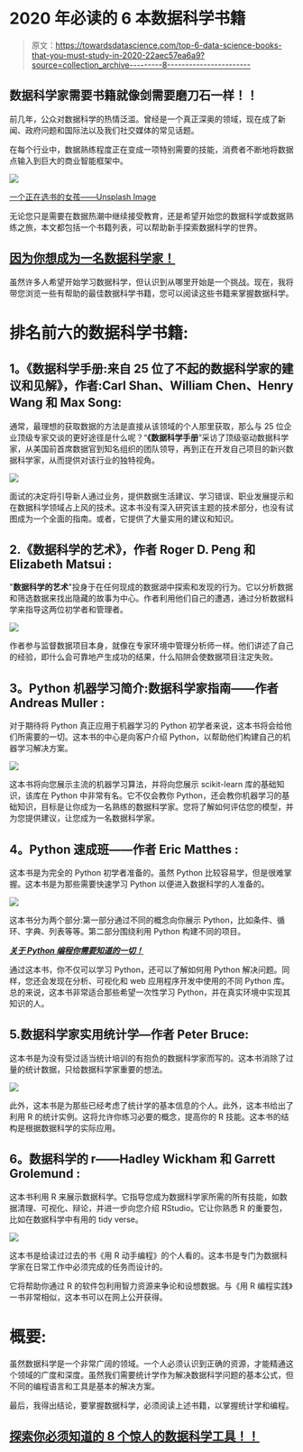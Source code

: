 # 2020 年必读的 6 本数据科学书籍

> 原文：<https://towardsdatascience.com/top-6-data-science-books-that-you-must-study-in-2020-22aec57ea6a9?source=collection_archive---------8----------------------->

## 数据科学家需要书籍就像剑需要磨刀石一样！！

前几年，公众对数据科学的热情泛滥。曾经是一个真正深奥的领域，现在成了新闻、政府问题和国际法以及我们社交媒体的常见话题。

在每个行业中，数据熟练程度正在变成一项特别需要的技能，消费者不断地将数据点输入到巨大的商业智能框架中。

![](img/5fad71cded5144b4006599a67af554ad.png)

[一个正在选书的女孩——Unsplash Image](https://unsplash.com/photos/tzsUJD0TGkk)

无论您只是需要在数据热潮中继续接受教育，还是希望开始您的数据科学或数据熟练之旅，本文都包括一个书籍列表，可以帮助新手探索数据科学的世界。

## [因为你想成为一名数据科学家！](https://techvidvan.com/tutorials/what-is-data-science/)

虽然许多人希望开始学习数据科学，但认识到从哪里开始是一个挑战。现在，我将带您浏览一些有帮助的最佳数据科学书籍，您可以阅读这些书籍来掌握数据科学。

# **排名前六的数据科学书籍:**

## **1。**《数据科学手册:来自 25 位了不起的数据科学家的建议和见解》，作者:Carl Shan、William Chen、Henry Wang 和 Max Song:

通常，最理想的获取数据的方法是直接从该领域的个人那里获取，那么与 25 位企业顶级专家交谈的更好途径是什么呢？“**《数据科学手册**”采访了顶级驱动数据科学家，从美国前首席数据官到知名组织的团队领导，再到正在开发自己项目的新兴数据科学家，从而提供对该行业的独特视角。

![](img/3ce1d0cff15c6897f0ae88a1a43933bd.png)

面试的决定将引导新人通过业务，提供数据生活建议、学习错误、职业发展提示和在数据科学领域占上风的技术。这本书没有深入研究该主题的技术部分，也没有试图成为一个全面的指南。或者，它提供了大量实用的建议和知识。

## 2.**《数据科学的艺术》，作者 Roger D. Peng 和 Elizabeth Matsui :**

"**数据科学的艺术**"投身于在任何现成的数据湖中探索和发现的行为。它以分析数据和筛选数据来找出隐藏的故事为中心。作者利用他们自己的遭遇，通过分析数据科学来指导这两位初学者和管理者。

![](img/2f4a4290c9594c583ba7a680092db0de.png)

作者参与监督数据项目本身，就像在专家环境中管理分析师一样。他们讲述了自己的经验，即什么会可靠地产生成功的结果，什么陷阱会使数据项目注定失败。

## **3。Python 机器学习简介:数据科学家指南——作者 Andreas Muller :**

对于期待将 Python 真正应用于机器学习的 Python 初学者来说，这本书将会给他们所需要的一切。这本书的中心是向客户介绍 Python，以帮助他们构建自己的机器学习解决方案。

![](img/043fe06475487be05577f4739a6ea38a.png)

这本书将向您展示主流的机器学习算法，并将向您展示 scikit-learn 库的基础知识，该库在 Python 中非常有名。它不仅会教你 Python，还会教你机器学习的基础知识，目标是让你成为一名熟练的数据科学家。您将了解如何评估您的模型，并为您提供建议，让您成为一名数据科学家。

## **4。Python 速成班——作者 Eric Matthes :**

这本书是为完全的 Python 初学者准备的。虽然 Python 比较容易学，但是很难掌握。这本书是为那些需要快速学习 Python 以便进入数据科学的人准备的。

![](img/b15f55dcabfcf0fddb547daec2c28766.png)

这本书分为两个部分:第一部分通过不同的概念向你展示 Python，比如条件、循环、字典、列表等等。第二部分围绕利用 Python 构建不同的项目。

[***关于 Python 编程你需要知道的一切！***](https://techvidvan.com/tutorials/python-tutorial/)

通过这本书，你不仅可以学习 Python，还可以了解如何用 Python 解决问题。同样，您还会发现在分析、可视化和 web 应用程序开发中使用的不同 Python 库。总的来说，这本书非常适合那些希望一次性学习 Python，并在真实环境中实现其知识的人。

## 5.数据科学家实用统计学—作者 Peter Bruce:

这本书是为没有受过适当统计培训的有抱负的数据科学家而写的。这本书消除了过量的统计数据，只给数据科学家重要的想法。

![](img/281934667df6224255cad7827b9f6dd0.png)

此外，这本书是为那些已经考虑了统计学的基本信息的个人。此外，这本书给出了利用 R 的统计实例。这将允许你练习必要的概念，提高你的 R 技能。这本书的结构是根据数据科学的实际应用。

## **6。数据科学的 r——Hadley Wickham 和 Garrett Grolemund :**

这本书利用 R 来展示数据科学。它指导您成为数据科学家所需的所有技能，如数据清理、可视化、辩论，并进一步向您介绍 RStudio。它让你熟悉 R 的重要包，比如在数据科学中有用的 tidy verse。

![](img/bc551321baacc807be6d51d1ff69fae3.png)

这本书是给读过过去的书《用 R 动手编程》的个人看的。这本书是专门为数据科学家在日常工作中必须完成的任务而设计的。

它将帮助你通过 R 的软件包利用智力资源来争论和设想数据。与《用 R 编程实践》一书非常相似，这本书可以在网上公开获得。

# **概要:**

虽然数据科学是一个非常广阔的领域。一个人必须认识到正确的资源，才能精通这个领域的广度和深度。虽然我们需要统计学作为解决数据科学问题的基本公式，但不同的编程语言和工具是基本的解决方案。

最后，我得出结论，要掌握数据科学，必须阅读上述书籍，以掌握统计学和编程。

## [探索你必须知道的 8 个惊人的数据科学工具！！](https://medium.com/@aakash.bachheriya123/8-amazing-data-science-tools-that-you-must-know-13dd42abd340)